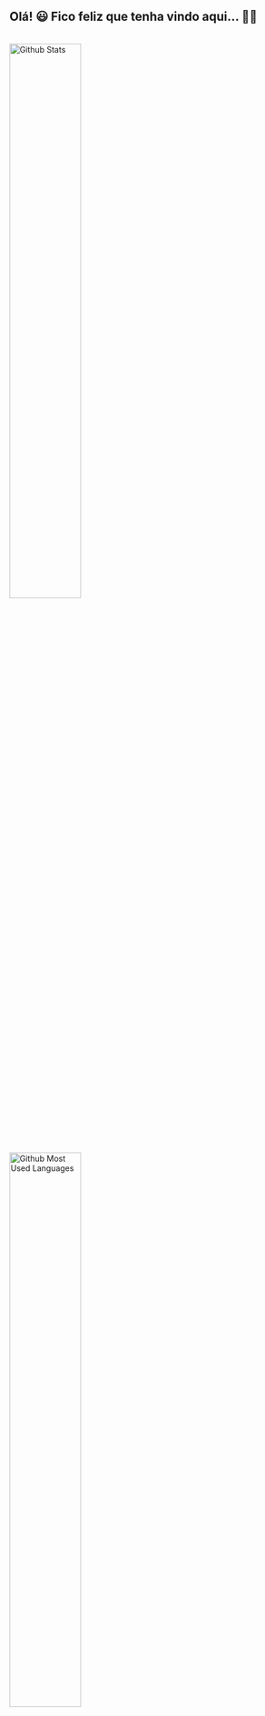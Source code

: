 ## Olá! 😃 Fico feliz que tenha vindo aqui... 🤝🏼

<br>
<div>
  <img style="width: 50%;" alt="Github Stats" src="https://github-readme-stats.vercel.app/api?username=vitorglopes&theme=codeSTACKr&show_icons=true&rank_icon=github&cache_seconds=14400&count_private=true&custom_title=Status&hide=contribs,stars">
</div>
<div>
  <img style="width: 50%;" alt="Github Most Used Languages" src="https://github-readme-stats.vercel.app/api/top-langs/?username=vitorglopes&custom_title=Languages&cache_seconds=14400&count_private=true&show_icons=true&layout=compact&theme=codeSTACKr&hide=html">
</div>
